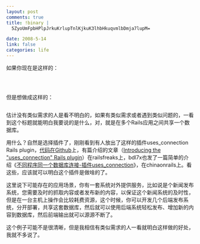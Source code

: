 ```yaml
--- 
layout: post
comments: true
title: !binary |
  5ZyoUmFpbHPlpJrkuKrlupTnlKjkuK3lhbHkuqvmlbDmja7lupM=

date: 2008-5-14
link: false
categories: life
---
```

<p>如果你现在是这样的：</p>
<p>&nbsp;</p>
<p><img src="http://railsfreaks.com/assets/2008/5/3/before_uses_connection.png" alt="" /></p>
<p>但是想做成这样的：</p>
<p><img src="http://railsfreaks.com/assets/2008/5/3/after_uses_connection.png" alt="" /></p>
<p>估计没有类似需求的人是看不明白的，如果有类似需求或者遇到类似问题的，一看到这个标题就能明白我要说的是什么，对，就是在多个Rails应用之间共享一个数据库。</p>
<p>用什么？自然是选择插件了，刚刚看到有人放出了这样的插件uses_connection Rails plugin，<a href="http://github.com/railsfreaks/uses_connection/tree/master">代码在Github</a>上，有篇介绍的文章（<a href="http://railsfreaks.com/2008/5/2/introducing-the-uses_connection-rails-plugin">Introducing the &quot;uses_connection&quot; Rails plugin</a>）在railsfreaks上，bdl7x也发了一篇简单的介绍《<a href="http://chinaonrails.com/topic/view/1618.html">不同程序同一个数据库连接-插件uses_connection</a>》，在chinaonrails上。看这些，应该就可以明白这个插件是做啥的了。</p>
<p>这里说下可能存在的应用场景，你有一套系统对外提供服务，比如说是个新闻发布系统，您需要及时的抓取内容或者发布新的内容，以保证这个新闻系统的及时性，但是在一台主机上操作会比较耗费资源，这个时候，你可以开发几个后端发布系统，分开部署，共享这套数据库，然后就可以使用后端系统轻松发布、增加新的内容到数据库，然后前端输出就可以源源不断了。</p>
<p>这个例子可能不是很清晰，但是我相信有类似需求的人一看就明白这样做的好处，我就不多说了。</p>

